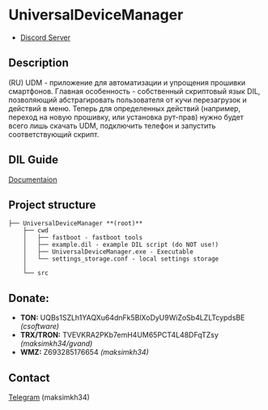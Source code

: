 # UniversalDeviceManager

* [Discord Server](https://discord.gg/eQXvPej8Ms)

## Description

(RU) UDM - приложение для автоматизации и упрощения прошивки смартфонов. Главная особенность - собственный скриптовый язык DIL, позволяющий абстрагировать пользователя от кучи перезагрузок и действий в меню. 
Теперь для определенных действий (например, переход на новую прошивку, или установка рут-прав) нужно будет всего лишь скачать UDM, подключить телефон и запустить соответствующий скрипт.

## DIL Guide

[Documentaion](https://github.com/maksimkh34/UniversalDeviceManager/blob/main/src/DIL_DOCS.md)

## Project structure
```
├── UniversalDeviceManager **(root)**
    ├── cwd
    │   ├── fastboot - fastboot tools
    │   ├── example.dil - example DIL script (do NOT use!)
    │   ├── UniversalDeviceManager.exe - Executable
    │   └── settings_storage.conf - local settings storage
    │
    └── src
```
## Donate: 
* **TON:** UQBs1SZLh1YAQXu64dnFk5BlXoDyU9WiZoSb4LZLTcypdsBE *(csoftware)*
* **TRX/TRON:** TVEVKRA2PKb7emH4UM65PCT4L48DFqTZsy *(maksimkh34/gvand)*
* **WMZ:** Z693285176654 *(maksimkh34)*

## Contact
[Telegram](https://t.me/trxshv) (maksimkh34)
